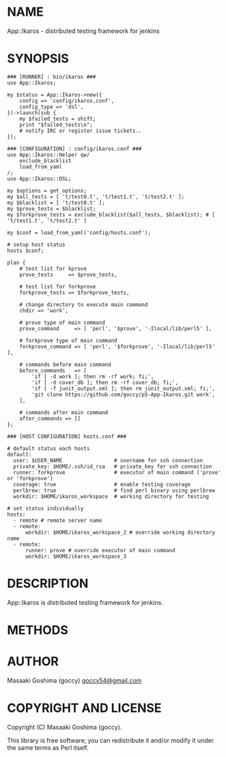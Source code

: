 # NAME

App::Ikaros - distributed testing framework for jenkins

# SYNOPSIS

    ### [RUNNER] : bin/ikaros ###
    use App::Ikaros;

    my $status = App::Ikaros->new({
        config => 'config/ikaros.conf',
        config_type => 'dsl',
    })->launch(sub {
        my $failed_tests = shift;
        print "$failed_tests\n";
        # notify IRC or register issue tickets..
    });

    ### [CONFIGURATION] : config/ikaros.conf ###
    use App::Ikaros::Helper qw/
        exclude_blacklist
        load_from_yaml
    /;
    use App::Ikaros::DSL;

    my $options = get_options;
    my $all_tests = [ 't/test0.t', 't/test1.t', 't/test2.t' ];
    my $blacklist = [ 't/test0.t' ];
    my $prove_tests = $blacklist;
    my $forkprove_tests = exclude_blacklist($all_tests, $blacklist); # [ 't/test1.t', 't/test2.t' ]

    my $conf = load_from_yaml('config/hosts.conf');

    # setup host status
    hosts $conf;

    plan {
        # test list for kprove
        prove_tests     => $prove_tests,

        # test list for forkprove
        forkprove_tests => $forkprove_tests,

        # change directory to execute main command
        chdir => 'work',

        # prove type of main command
        prove_command     => [ 'perl', '$prove', '-Ilocal/lib/perl5' ],

        # forkprove type of main command
        forkprove_command => [ 'perl', '$forkprove', '-Ilocal/lib/perl5' ],

        # commands before main command
        before_commands   => [
            'if [ -d work ]; then rm -rf work; fi;',
            'if [ -d cover_db ]; then rm -rf cover_db; fi;',
            'if [ -f junit_output.xml ]; then rm junit_output.xml; fi;',
            'git clone https://github.com/goccy/p5-App-Ikaros.git work',
        ],

        # commands after main command
        after_commands => []
    };

    ### [HOST CONFIGURATION] hosts.conf ###

    # default status each hosts
    default:
      user: $USER_NAME                 # username for ssh connection
      private_key: $HOME/.ssh/id_rsa   # private_key for ssh connection
      runner: forkprove                # executor of main command ('prove' or 'forkprove')
      coverage: true                   # enable testing coverage
      perlbrew: true                   # find perl binary using perlbrew
      workdir: $HOME/ikaros_workspace  # working directory for testing

    # set status individually
    hosts:
      - remote # remote server name
      - remote:
          workdir: $HOME/ikaros_workspace_2 # override working directory name
      - remote:
          runner: prove # override executor of main command
          workdir: $HOME/ikaros_workspace_3

# DESCRIPTION

App::Ikaros is distributed testing framework for jenkins.

# METHODS

# AUTHOR

Masaaki Goshima (goccy) <goccy54@gmail.com>

# COPYRIGHT AND LICENSE

Copyright (C) Masaaki Goshima (goccy).

This library is free software; you can redistribute it and/or modify
it under the same terms as Perl itself.
